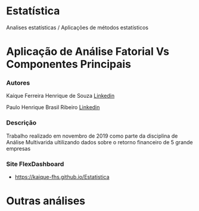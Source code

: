# Estatística
Analises estatísticas / Aplicações de métodos estatísticos

# Aplicação de Análise Fatorial Vs Componentes Principais

### Autores
Kaíque Ferreira Henrique de Souza [Linkedin](https://www.linkedin.com/in/ka%C3%ADque-ferreira-883b32182/)

Paulo Henrique Brasil Ribeiro [Linkedin](https://www.linkedin.com/in/hbrp/)

### Descrição
Trabalho realizado em novembro de 2019 como parte da disciplina de Análise Multivarida ultilizando dados sobre o retorno financeiro de 5 grande empresas

### Site FlexDashboard
- https://kaique-fhs.github.io/Estatistica


# Outras análises

